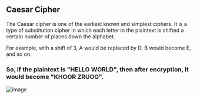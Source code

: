 ## Caesar Cipher

The Caesar cipher is one of the earliest known and simplest ciphers. It is a type of substitution cipher in which each letter in the plaintext is shifted a certain number of places down the alphabet. 

For example, with a shift of 3, A would be replaced by D, B would become E, and so on.

### So, if the plaintext is "HELLO WORLD", then after encryption, it would become "KHOOR ZRUOG". 

![image](https://www2.seas.gwu.edu/~simhaweb/cs1111/classwork/module14/figures/caesarpicture.PNG)
